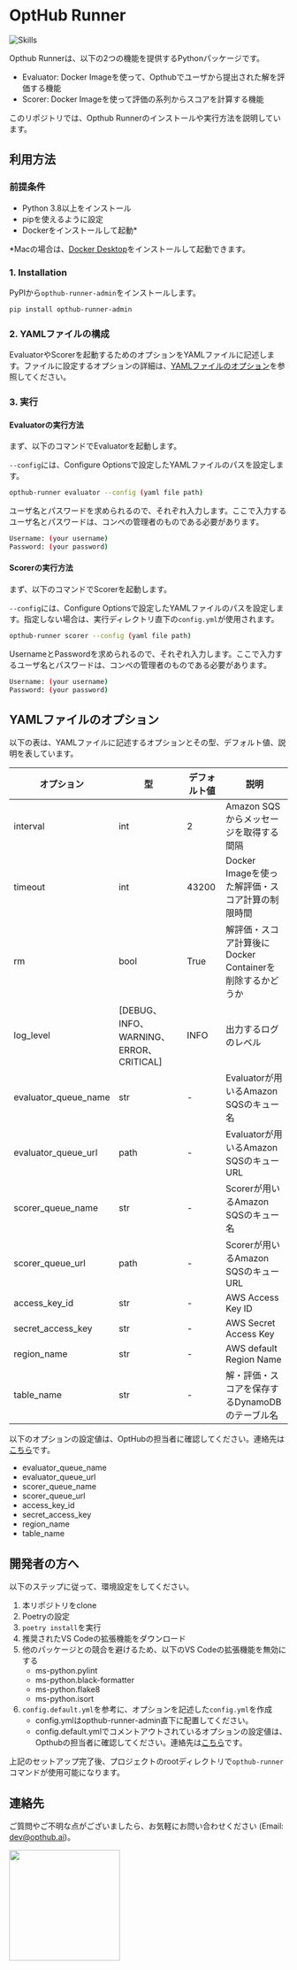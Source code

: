 # OptHub Runner

![Skills](https://skillicons.dev/icons?i=py,aws,graphql,docker,vscode,github)

Opthub Runnerは、以下の2つの機能を提供するPythonパッケージです。

- Evaluator: Docker Imageを使って、Opthubでユーザから提出された解を評価する機能
- Scorer:  Docker Imageを使って評価の系列からスコアを計算する機能

このリポジトリでは、Opthub Runnerのインストールや実行方法を説明しています。

## 利用方法
### 前提条件
- Python 3.8以上をインストール
- pipを使えるように設定
- Dockerをインストールして起動*

\*Macの場合は、[Docker Desktop](https://docs.docker.com/desktop/install/mac-install/)をインストールして起動できます。

### 1. Installation

PyPIから`opthub-runner-admin`をインストールします。
```bash
pip install opthub-runner-admin
```

### 2. YAMLファイルの構成
EvaluatorやScorerを起動するためのオプションをYAMLファイルに記述します。ファイルに設定するオプションの詳細は、[YAMLファイルのオプション](#YAMLFileOptions)を参照してください。

### 3. 実行
#### Evaluatorの実行方法

まず、以下のコマンドでEvaluatorを起動します。

`--config`には、Configure Optionsで設定したYAMLファイルのパスを設定します。

```bash
opthub-runner evaluator --config (yaml file path)
```

ユーザ名とパスワードを求められるので、それぞれ入力します。ここで入力するユーザ名とパスワードは、コンペの管理者のものである必要があります。

```bash
Username: (your username)
Password: (your password)
```

#### Scorerの実行方法
まず、以下のコマンドでScorerを起動します。

`--config`には、Configure Optionsで設定したYAMLファイルのパスを設定します。指定しない場合は、実行ディレクトリ直下の`config.yml`が使用されます。

```bash
opthub-runner scorer --config (yaml file path)
```

UsernameとPasswordを求められるので、それぞれ入力します。ここで入力するユーザ名とパスワードは、コンペの管理者のものである必要があります。
```bash
Username: (your username)
Password: (your password)
```

## YAMLファイルのオプション <a id="YAMLFileOptions"></a>
以下の表は、YAMLファイルに記述するオプションとその型、デフォルト値、説明を表しています。

| オプション | 型 | デフォルト値 | 説明 |
| ---- | ---- | ---- | ---- |
| interval | int | 2 | Amazon SQSからメッセージを取得する間隔 |
| timeout | int | 43200 | Docker Imageを使った解評価・スコア計算の制限時間 |
| rm | bool | True | 解評価・スコア計算後にDocker Containerを削除するかどうか |
log_level | [DEBUG、INFO、WARNING、ERROR、CRITICAL] | INFO | 出力するログのレベル |evaluator_queue_name | str | opthub_evaluator_sqs_Default_dev | Evaluatorが用いるAmazon SQSのキュー名 |
| evaluator_queue_name | str | - | Evaluatorが用いるAmazon SQSのキュー名 |
| evaluator_queue_url | path | - | Evaluatorが用いるAmazon SQSのキューURL |
| scorer_queue_name | str | - | Scorerが用いるAmazon SQSのキュー名 |
| scorer_queue_url | path | - | Scorerが用いるAmazon SQSのキューURL |
| access_key_id | str | - | AWS Access Key ID |
| secret_access_key | str | - | AWS Secret Access Key |
| region_name | str | - | AWS default Region Name |
| table_name | str | - | 解・評価・スコアを保存するDynamoDBのテーブル名 |

以下のオプションの設定値は、OptHubの担当者に確認してください。連絡先は[こちら](#Contact
)です。

- evaluator_queue_name
- evaluator_queue_url
- scorer_queue_name
- scorer_queue_url
- access_key_id
- secret_access_key
- region_name
- table_name

## 開発者の方へ

以下のステップに従って、環境設定をしてください。

1. 本リポジトリをclone
2. Poetryの設定
3. `poetry install`を実行
4. 推奨されたVS Codeの拡張機能をダウンロード
5. 他のパッケージとの競合を避けるため、以下のVS Codeの拡張機能を無効にする
    - ms-python.pylint
    - ms-python.black-formatter
    - ms-python.flake8
    - ms-python.isort
6. `config.default.yml`を参考に、オプションを記述した`config.yml`を作成
    - config.ymlはopthub-runner-admin直下に配置してください。
    - config.default.ymlでコメントアウトされているオプションの設定値は、Opthubの担当者に確認してください。連絡先は[こちら](#Contact)です。

上記のセットアップ完了後、プロジェクトのrootディレクトリで`opthub-runner`コマンドが使用可能になります。

## 連絡先 <a id="Contact"></a>

ご質問やご不明な点がございましたら、お気軽にお問い合わせください (Email: dev@opthub.ai)。

<img src="https://opthub.ai/assets/images/logo.svg" width="200">




